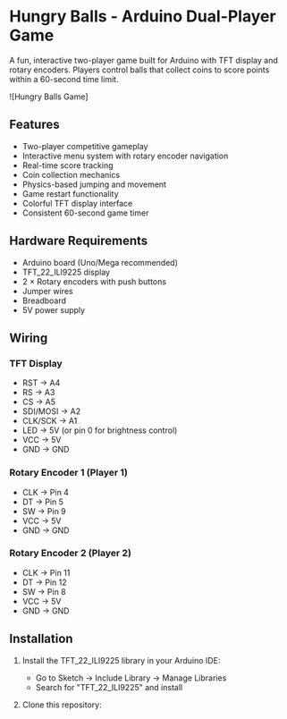# Hungry Balls - Arduino Dual-Player Game

A fun, interactive two-player game built for Arduino with TFT display and rotary encoders. Players control balls that collect coins to score points within a 60-second time limit.

![Hungry Balls Game]

## Features

- Two-player competitive gameplay
- Interactive menu system with rotary encoder navigation
- Real-time score tracking
- Coin collection mechanics
- Physics-based jumping and movement
- Game restart functionality
- Colorful TFT display interface
- Consistent 60-second game timer

## Hardware Requirements

- Arduino board (Uno/Mega recommended)
- TFT_22_ILI9225 display
- 2 × Rotary encoders with push buttons
- Jumper wires
- Breadboard
- 5V power supply

## Wiring

### TFT Display
- RST → A4
- RS → A3
- CS → A5
- SDI/MOSI → A2
- CLK/SCK → A1
- LED → 5V (or pin 0 for brightness control)
- VCC → 5V
- GND → GND

### Rotary Encoder 1 (Player 1)
- CLK → Pin 4
- DT → Pin 5
- SW → Pin 9
- VCC → 5V
- GND → GND

### Rotary Encoder 2 (Player 2)
- CLK → Pin 11
- DT → Pin 12
- SW → Pin 8
- VCC → 5V
- GND → GND

## Installation

1. Install the TFT_22_ILI9225 library in your Arduino IDE:
   - Go to Sketch → Include Library → Manage Libraries
   - Search for "TFT_22_ILI9225" and install

2. Clone this repository:

